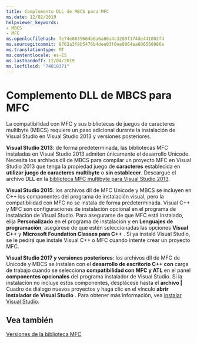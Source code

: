 ```yaml
---
title: Complemento DLL de MBCS para MFC
ms.date: 12/02/2019
helpviewer_keywords:
- MBCS
- MFC
ms.openlocfilehash: fe74e0639664b6a6a86a4c3269f174de441002f4
ms.sourcegitcommit: 8762a3f9b5476b4dee03f0ee8064ea606550986e
ms.translationtype: MT
ms.contentlocale: es-ES
ms.lasthandoff: 12/04/2019
ms.locfileid: "74810371"
---
```

# <a name="mfc-mbcs-dll-add-on"></a>Complemento DLL de MBCS para MFC

La compatibilidad con MFC y sus bibliotecas de juegos de caracteres multibyte (MBCS) requiere un paso adicional durante la instalación de Visual Studio en Visual Studio 2013 y versiones posteriores.

**Visual Studio 2013**: de forma predeterminada, las bibliotecas MFC instaladas en Visual Studio 2013 admiten únicamente el desarrollo Unicode. Necesita los archivos dll de MBCS para compilar un proyecto MFC en Visual Studio 2013 que tenga la propiedad juego de **caracteres** establecida en **utilizar juego de caracteres multibyte** o **sin establecer**. Descargue el archivo DLL en la [biblioteca MFC multibyte para Visual Studio 2013](https://www.microsoft.com/download/details.aspx?id=40770).

**Visual Studio 2015**: los archivos dll de MFC Unicode y MBCS se incluyen en C++ los componentes del programa de instalación visual, pero la compatibilidad con MFC no se instala de forma predeterminada. Visual C++ y MFC son configuraciones de instalación opcional en el programa de instalación de Visual Studio. Para asegurarse de que MFC está instalado, elija **Personalizado** en el programa de instalación y en **Lenguajes de programación**, asegúrese de que estén seleccionadas las opciones **Visual C++** y **Microsoft Foundation Classes para C++** . Si ya instaló Visual Studio, se le pedirá que instale Visual C++ o MFC cuando intente crear un proyecto MFC.

**Visual Studio 2017 y versiones posteriores**: los archivos dll de MFC de Unicode y MBCS se instalan con el **desarrollo de escritorio C++ con** carga de trabajo cuando se selecciona **compatibilidad con MFC y ATL** en el panel **componentes opcionales** del programa instalador de Visual Studio. Si la instalación no incluye estos componentes, desplácese hasta el **archivo |** Cuadro de diálogo nuevos proyectos y haga clic en el vínculo **abrir instalador de Visual Studio** . Para obtener más información, vea [instalar Visual Studio](/visualstudio/install/install-visual-studio).

## <a name="see-also"></a>Vea también

[Versiones de la biblioteca MFC](../mfc/mfc-library-versions.md)
